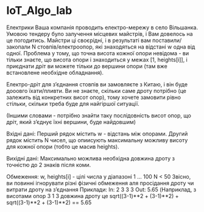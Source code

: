 # IoT_Algo_lab
Електрики
Ваша компанія проводить електро-мережу в село Вільшанка.  Умовою тендеру було залучення місцевих майстрів, і Вам довелось на це погодитись.  Майстри ці своєрідні, і в результаті вам поставили/закопали N стовпів/електроопор, які знаходяться на відстані w одна від одної.  Проблема у тому, що точна висота кожної опори невідома - ви тільки знаєте, що висота опори i знаходиться у межах [1, heights[i]], і приєднати дріт ви можете тільки до вершини опори (там вже встановлене необхідне обладнання).

Електро-дріт для з’єднання стовпів ви замовляєте з Китаю, і він буде дооовго їхати/пливти.	  Ви не знаєте, скільки саме дроту потрібно (це залежить від конкретних висот опор), тому хочете замовити рівно стільки, скільки треба буде для найгіршої ситуації.

(Іншими словами - потрібно знайти таку послідовність висот опор, що дріт, який з’єднує їхні вершини, буде найдовшим)

Вхідні дані:
	Перший рядок містить w - відстань між опорами. Другий рядок містить N чисел, що опиисують максимальну можливу висоту для кожної опори (тобто це масив heights).

Вихідні дані:
	Максимально можлива необхідна довжина дроту з точністю до 2 знаків після коми.

Обмеження:
	w, heights[i] - цілі числа у діапазоні 1 … 100
            N < 50
	Звісно, ви повинні ігнорувати різні фізичні обмеження аля просідання дроту чи витрати дроту на з’єднання
Приклади:
In:
2
3 3 3
Out:
	5.65
	(Наприклад, з висотами опор 3 1 3 довжина дроту це sqrt((3-1)**2 + (3-1)**2) + sqrt((3-1)**2 + (3-1)**2) == 5.65
